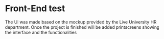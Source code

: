 # Front-End test

The UI was made based on the mockup provided by the Live University HR department.
Once the project is finished will be added printscreens showing the interface and the functionalities 